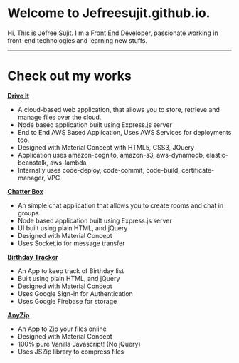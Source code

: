 # Welcome to Jefreesujit.github.io.
Hi, This is Jefree Sujit. I m a Front End Developer, passionate working in front-end technologies and learning new stuffs. 

----

# Check out my works

[**Drive It**](https://driveit.us-west-2.elasticbeanstalk.com/)

* A cloud-based web application, that allows you to store, retrieve and manage files over the cloud.
* Node based application built using Express.js server
* End to End AWS Based Application, Uses AWS Services for deployments too.
* Designed with Material Concept with HTML5, CSS3, JQuery
* Application uses amazon-cognito, amazon-s3, aws-dynamodb, elastic-beanstalk, aws-lambda
* Internally uses code-deploy, code-commit, code-build, certificate-manager, VPC


[**Chatter Box**](https://mychatterbox.herokuapp.com/)

* An simple chat application that allows you to create rooms and chat in groups.
* Node based application built using Express.js server
* UI built using plain HTML, and jQuery
* Designed with Material Concept
* Uses Socket.io for message transfer


[**Birthday Tracker**](http://jefreesujit.github.io/birthdaytracker/public/)

* An App to keep track of Birthday list
* Built using plain HTML, and jQuery
* Designed with Material Concept
* Uses Google Sign-in for Authentication
* Uses Google Firebase for storage


[**AnyZip**](http://jefreesujit.github.io/anyzip/)

* An App to Zip your files online
* Designed with Material Concept
* 100% pure Vanilla Javascript! (No jQuery)
* Uses JSZip library to compress files
